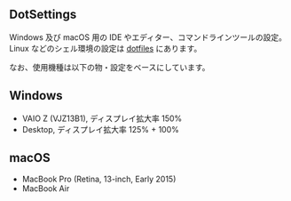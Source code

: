 DotSettings
----
Windows 及び macOS 用の IDE やエディター、コマンドラインツールの設定。  
Linux などのシェル環境の設定は [dotfiles](https://github.com/mika-f/dotfiles) にあります。

なお、使用機種は以下の物・設定をベースにしています。

## Windows

* VAIO Z (VJZ13B1), ディスプレイ拡大率 150% 
* Desktop, ディスプレイ拡大率 125% + 100%


## macOS

* MacBook Pro (Retina, 13-inch, Early 2015)
* MacBook Air
